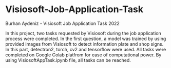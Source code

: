 # Visiosoft-Job-Application-Task
Burhan Aydeniz - Visiosoft Job Application Task 2022

In this project, two tasks requested by Visiosoft during the job application process were completed. In the first question, a model was trained by using provided images from Visiosoft to detect information plate and shop signs. In this part, detectron2, torch, cv2 and tensorflow were used. All tasks were completed on Google Colab platfrom for ease of computational power. By using VisiosoftAppTask.ipynb file, all tasks can be reached.
